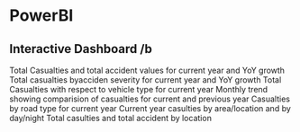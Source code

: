 # PowerBI
## Interactive Dashboard /b
Total Casualties and total accident values for current year and YoY growth
Total casualties byacciden severity for current year and YoY growth
Total Casualties with respect to vehicle type for current year
Monthly trend showing comparision of casualties for current and previous year
Casualties by road type for current year
Current year casulties by area/location and by day/night
Total casulties and total accident by location
